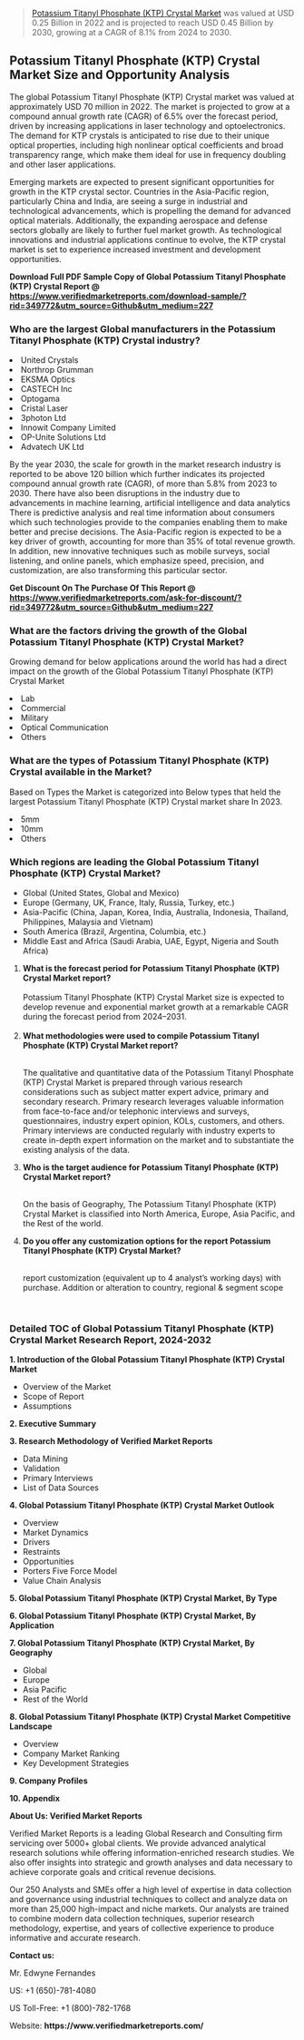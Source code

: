 <blockquote><p><p><a href="https://www.verifiedmarketreports.com/download-sample/?rid=349772&utm_source=Github&utm_medium=227" target="_blank">Potassium Titanyl Phosphate (KTP) Crystal Market</a> was valued at USD 0.25 Billion in 2022 and is projected to reach USD 0.45 Billion by 2030, growing at a CAGR of 8.1% from 2024 to 2030.</p></blockquote><p><h2>Potassium Titanyl Phosphate (KTP) Crystal Market Size and Opportunity Analysis</h2><p>The global Potassium Titanyl Phosphate (KTP) Crystal market was valued at approximately USD 70 million in 2022. The market is projected to grow at a compound annual growth rate (CAGR) of 6.5% over the forecast period, driven by increasing applications in laser technology and optoelectronics. The demand for KTP crystals is anticipated to rise due to their unique optical properties, including high nonlinear optical coefficients and broad transparency range, which make them ideal for use in frequency doubling and other laser applications.</p><p>Emerging markets are expected to present significant opportunities for growth in the KTP crystal sector. Countries in the Asia-Pacific region, particularly China and India, are seeing a surge in industrial and technological advancements, which is propelling the demand for advanced optical materials. Additionally, the expanding aerospace and defense sectors globally are likely to further fuel market growth. As technological innovations and industrial applications continue to evolve, the KTP crystal market is set to experience increased investment and development opportunities.</p></p><p class=""><strong>Download Full PDF Sample Copy of Global Potassium Titanyl Phosphate (KTP) Crystal Report @ <a href="https://www.verifiedmarketreports.com/download-sample/?rid=349772&amp;utm_source=Github&amp;utm_medium=227" target="_blank">https://www.verifiedmarketreports.com/download-sample/?rid=349772&amp;utm_source=Github&amp;utm_medium=227</a></strong></p><h3 id="" class="">Who are the largest Global manufacturers in the Potassium Titanyl Phosphate (KTP) Crystal industry?</h3><p><li>United Crystals</li><li> Northrop Grumman</li><li> EKSMA Optics</li><li> CASTECH Inc</li><li> Optogama</li><li> Cristal Laser</li><li> 3photon Ltd</li><li> Innowit Company Limited</li><li> OP-Unite Solutions Ltd</li><li> Advatech UK Ltd</li></p><div class=""><div class="" dir="" data-message-author-role="" data-message-id="" data-message-model-slug=""><div class=""><div class=""><div class=""><div class="" dir="" data-message-author-role="" data-message-id="" data-message-model-slug=""><div class=""><div class=""><p>By the year 2030, the scale for growth in the market research industry is reported to be above 120 billion which further indicates its projected compound annual growth rate (CAGR), of more than 5.8% from 2023 to 2030. There have also been disruptions in the industry due to advancements in machine learning, artificial intelligence and data analytics There is predictive analysis and real time information about consumers which such technologies provide to the companies enabling them to make better and precise decisions. The Asia-Pacific region is expected to be a key driver of growth, accounting for more than 35% of total revenue growth. In addition, new innovative techniques such as mobile surveys, social listening, and online panels, which emphasize speed, precision, and customization, are also transforming this particular sector.</p><p><strong>Get Discount On The Purchase Of This Report @&nbsp; <a href="https://www.verifiedmarketreports.com/ask-for-discount/?rid=349772&amp;utm_source=Github&amp;utm_medium=227" target="_blank">https://www.verifiedmarketreports.com/ask-for-discount/?rid=349772&amp;utm_source=Github&amp;utm_medium=227</a></strong></p></div></div></div></div></div></div></div></div><h3 id="" class="">What are the factors driving the growth of the Global Potassium Titanyl Phosphate (KTP) Crystal Market?</h3><p id="" class="">Growing demand for below applications around the world has had a direct impact on the growth of the Global Potassium Titanyl Phosphate (KTP) Crystal Market</p><p id="" class=""><li>Lab</li><li> Commercial</li><li> Military</li><li> Optical Communication</li><li> Others</li></p><h3 id="" class="">What are the types of Potassium Titanyl Phosphate (KTP) Crystal available in the Market?</h3><p id="" class="">Based on Types the Market is categorized into Below types that held the largest Potassium Titanyl Phosphate (KTP) Crystal market share In 2023.</p><p id="" class=""><li>5mm</li><li> 10mm</li><li> Others</li></p><h3 id="" class="">Which regions are leading the Global Potassium Titanyl Phosphate (KTP) Crystal Market?</h3><ul><li>Global (United States, Global and Mexico)</li><li>Europe (Germany, UK, France, Italy, Russia, Turkey, etc.)</li><li>Asia-Pacific (China, Japan, Korea, India, Australia, Indonesia, Thailand, Philippines, Malaysia and Vietnam)</li><li>South America (Brazil, Argentina, Columbia, etc.)</li><li>Middle East and Africa (Saudi Arabia, UAE, Egypt, Nigeria and South Africa)</li></ul><p><ol><li><strong>What is the forecast period for Potassium Titanyl Phosphate (KTP) Crystal Market report?<br /></strong><br /><span data-sheets-root="1" data-sheets-value="{&quot;1&quot;:2,&quot;2&quot;:&quot;XXXX size is expected to develop revenue and exponential market growth at a remarkable CAGR during the forecast period from 2024&ndash;2030.&quot;}" data-sheets-userformat="{&quot;2&quot;:12674,&quot;4&quot;:{&quot;1&quot;:2,&quot;2&quot;:16776960},&quot;10&quot;:2,&quot;11&quot;:0,&quot;15&quot;:&quot;Arial&quot;,&quot;16&quot;:12}">Potassium Titanyl Phosphate (KTP) Crystal Market size is expected to develop revenue and exponential market growth at a remarkable CAGR during the forecast period from 2024&ndash;2031.</span><br /><br /></li><li><strong>What methodologies were used to compile Potassium Titanyl Phosphate (KTP) Crystal Market report?<br /><br /></strong><p>The qualitative and quantitative data of the&nbsp;Potassium Titanyl Phosphate (KTP) Crystal Market is prepared through various research considerations such as subject matter expert advice, primary and secondary research. Primary research leverages valuable information from face-to-face and/or telephonic interviews and surveys, questionnaires, industry expert opinion, KOLs, customers, and others. Primary interviews are conducted regularly with industry experts to create in-depth expert information on the market and to substantiate the existing analysis of the data.&nbsp;</p></li><li><strong>Who is the target audience for Potassium Titanyl Phosphate (KTP) Crystal Market report?<br /><br /></strong><p>On the basis of Geography, The&nbsp;Potassium Titanyl Phosphate (KTP) Crystal Market is classified into North America, Europe, Asia Pacific, and the Rest of the world.</p></li><li><strong>Do you offer any customization options for the report Potassium Titanyl Phosphate (KTP) Crystal Market?<br /><br /></strong><p>report customization (equivalent up to 4 analyst&rsquo;s working days) with purchase. Addition or alteration to country, regional &amp; segment scope</p><p>&nbsp;</p></li></ol></p><h3 id="" class="">Detailed TOC of Global Potassium Titanyl Phosphate (KTP) Crystal Market Research Report, 2024-2032</h3><p id="" class=""><strong>1. Introduction of the Global Potassium Titanyl Phosphate (KTP) Crystal Market</strong></p><ul><li>Overview of the Market</li><li>Scope of Report</li><li>Assumptions</li></ul><p id="" class=""><strong>2. Executive Summary</strong></p><p id="" class=""><strong>3. Research Methodology of&nbsp;Verified Market Reports</strong></p><ul><li>Data Mining</li><li>Validation</li><li>Primary Interviews</li><li>List of Data Sources</li></ul><p id="" class=""><strong>4. Global Potassium Titanyl Phosphate (KTP) Crystal Market Outlook</strong></p><ul><li>Overview</li><li>Market Dynamics</li><li>Drivers</li><li>Restraints</li><li>Opportunities</li><li>Porters Five Force Model</li><li>Value Chain Analysis</li></ul><p id="" class=""><strong>5. Global Potassium Titanyl Phosphate (KTP) Crystal Market, By&nbsp;Type</strong></p><p id="" class=""><strong>6. Global Potassium Titanyl Phosphate (KTP) Crystal Market, By Application</strong></p><p id="" class=""><strong>7. Global Potassium Titanyl Phosphate (KTP) Crystal Market, By Geography</strong></p><ul><li>Global</li><li>Europe</li><li>Asia Pacific</li><li>Rest of the World</li></ul><p id="" class=""><strong>8. Global Potassium Titanyl Phosphate (KTP) Crystal Market Competitive Landscape</strong></p><ul><li>Overview</li><li>Company Market Ranking</li><li>Key Development Strategies</li></ul><p id="" class=""><strong>9. Company Profiles</strong></p><p id="" class=""><strong>10. Appendix</strong></p><p id="" class=""><strong>About Us: Verified Market Reports</strong></p><p id="" class="">Verified Market Reports is a leading Global Research and Consulting firm servicing over 5000+ global clients. We provide advanced analytical research solutions while offering information-enriched research studies. We also offer insights into strategic and growth analyses and data necessary to achieve corporate goals and critical revenue decisions.</p><p id="" class="">Our 250 Analysts and SMEs offer a high level of expertise in data collection and governance using industrial techniques to collect and analyze data on more than 25,000 high-impact and niche markets. Our analysts are trained to combine modern data collection techniques, superior research methodology, expertise, and years of collective experience to produce informative and accurate research.</p><p id="" class=""><strong>Contact us:</strong></p><p id="" class="">Mr. Edwyne Fernandes</p><p id="" class="">US: +1 (650)-781-4080</p><p id="" class="">US Toll-Free: +1 (800)-782-1768</p><p id="" class="">Website: <a target="" data-test-app-aware-link=""><strong>https://www.verifiedmarketreports.com/</strong></a></p>
